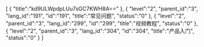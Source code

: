 [
	{
		"title":"kd9ULWpdpLUu7sGC7KWH8A=="
	},
	{
		"level":"2",
		"parent_id":"3",
		"lang_id":"191",
		"id":"191",
		"title":"常见问题",
		"status":"0"
	},
	{
		"level":"2",
		"parent_id":"3",
		"lang_id":"299",
		"id":"299",
		"title":"视频教程",
		"status":"0"
	},
	{
		"level":"2",
		"parent_id":"3",
		"lang_id":"304",
		"id":"304",
		"title":"产品入门",
		"status":"0"
	}
]